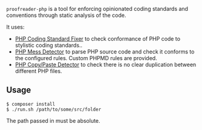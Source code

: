 `proofreader-php` is a tool for enforcing opinionated coding standards and conventions through static analysis of the code.

It uses:
- [PHP Coding Standard Fixer](https://github.com/FriendsOfPHP/PHP-CS-Fixer) to check conformance of PHP code to stylistic coding standards..
- [PHP Mess Detector](https://phpmd.org) to parse PHP source code and check it conforms to the configured rules. Custom PHPMD rules are provided.
- [PHP Copy/Paste Detector](https://github.com/sebastianbergmann/phpcpd) to check there is no clear duplication between different PHP files.

## Usage

```
$ composer install
$ ./run.sh /path/to/some/src/folder
```

The path passed in must be absolute.
